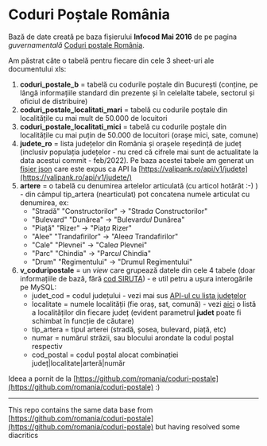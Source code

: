 # Coduri Poștale România

Bază de date creată pe baza fișierului **Infocod Mai 2016** de pe pagina  _guvernamentală_  [Coduri poștale România](https://data.gov.ro/dataset/coduri-postale-romania).

Am păstrat câte o tabelă pentru fiecare din cele 3 sheet-uri ale documentului xls:
1. **coduri_postale_b** = tabelă cu codurile poștale din București (conține, pe lângă informațiile standard din prezente și în celelalte tabele, sectorul și oficiul de distribuire)
2. **coduri_postale_localitati_mari** = tabelă cu codurile poștale din localitățile cu mai mult de 50.000 de locuitori
3. **coduri_postale_localitati_mici** = tabelă cu codurile poștale din localitățile cu mai puțin de 50.000 de locuitori (orașe mici, sate, comune)
4. **judete_ro** = lista județelor din România și orașele reședință de județ (inclusiv populația județelor - nu cred că cifrele mai sunt de actualitate la data acestui commit - feb/2022).
Pe baza acestei tabele am generat un [fișier json](https://github.com/valipank/corona-ro-api/blob/main/api/json/judete.json) care este expus ca API la [https://valipank.ro/api/v1/judete](https://valipank.ro/api/v1/judete/)
5. **artere** = o tabelă cu denumirea artelelor articulată (cu articol hotărât :-) ) - din câmpul tip_artera (nearticulat) pot concatena numele articulat cu denumirea, ex: 
   - "Stradă" "Constructorilor" -> "Strad*a* Constructorilor"
   - "Bulevard" "Dunărea" -> "Bulevard*ul* Dunărea"
   - "Piață" "Rizer" -> "Piaț*a* Rizer"
   - "Alee" "Trandafirilor" -> "Alee*a* Trandafirilor"
   - "Cale" "Plevnei" -> "Cale*a* Plevnei"
   - "Parc" "Chindia" -> "Parc*ul* Chindia"
   - "Drum" "Regimentului" -> "Drumul Regimentului"
6. **v_coduripostale** = un  _view_  care grupează datele din cele 4 tabele (doar informațiile de bază, fără [cod SIRUTA](https://www.siruta.nxm.ro/)) - e util petru a ușura interogările pe MySQL:
   * judet_cod = codul județului - vezi mai sus [API-ul cu lista județelor](https://valipank.ro/api/v1/judete/)
   * localitate = numele localității (fie oraș, sat, comună) - vezi [aici](https://valipank.ro/api/v1/localitati?judet=GL) o listă a localităților din fiecare județ (evident parametrul  __judet__  poate fi schimbat în funcție de căutare)
   * tip_artera = tipul arterei (stradă, șosea, bulevard, piață, etc)
   * numar = numărul străzii, sau blocului arondate la codul poștal respectiv
   * cod_postal = codul poștal alocat combinației județ|localitate|arteră|număr

Ideea a pornit de la [https://github.com/romania/coduri-postale](https://github.com/romania/coduri-postale) :) 

---

This repo contains the same data base from [https://github.com/romania/coduri-postale](https://github.com/romania/coduri-postale) but having resolved some diacritics
